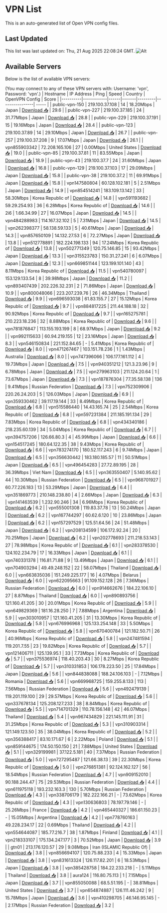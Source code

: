 # VPN List

This is an auto-generated list of Open VPN config files.

## Last Updated

This list was last updated on: Thu, 21 Aug 2025 22:08:24 GMT.
![Alt](https://repobeats.axiom.co/api/embed/186b98318ef1479477931607c1ad7d823f12451f.svg "Repobeats analytics image")

## Available Servers

Below is the list of available VPN servers:

(You may connect to any of these VPN servers with: Username: 'vpn', Password: 'vpn'.)
| Hostname | IP Address | Ping | Speed | Country | OpenVPN Config | Score |
|----------|------------|------|-------|---------|----------------| ----- |
| public-vpn-150 | 219.100.37.108 | 14 | 18.20Mbps | Japan | [Download 📥](./configs/server_0_JP.ovpn) | 29.6 |
| public-vpn-227 | 219.100.37.185 | 24 | 31.77Mbps | Japan | [Download 📥](./configs/server_1_JP.ovpn) | 28.8 |
| public-vpn-229 | 219.100.37.191 | 15 | 19.16Mbps | Japan | [Download 📥](./configs/server_2_JP.ovpn) | 28.4 |
| public-vpn-123 | 219.100.37.89 | 14 | 29.10Mbps | Japan | [Download 📥](./configs/server_3_JP.ovpn) | 26.7 |
| public-vpn-257 | 219.100.37.208 | 9 | 17.07Mbps | Japan | [Download 📥](./configs/server_4_JP.ovpn) | 26.1 |
| vpn855903342 | 72.208.165.106 | 27 | 0.00Mbps | United States | [Download 📥](./configs/server_5_US.ovpn) | 19.0 |
| public-vpn-85 | 219.100.37.81 | 11 | 83.55Mbps | Japan | [Download 📥](./configs/server_6_JP.ovpn) | 18.9 |
| public-vpn-43 | 219.100.37.7 | 24 | 31.60Mbps | Japan | [Download 📥](./configs/server_7_JP.ovpn) | 16.8 |
| public-vpn-129 | 219.100.37.103 | 17 | 29.09Mbps | Japan | [Download 📥](./configs/server_8_JP.ovpn) | 15.8 |
| public-vpn-38 | 219.100.37.2 | 11 | 69.91Mbps | Japan | [Download 📥](./configs/server_9_JP.ovpn) | 15.8 |
| vpn147580804 | 60.128.102.181 | 5 | 2.51Mbps | Japan | [Download 📥](./configs/server_10_JP.ovpn) | 14.9 |
| vpn854514241 | 183.109.13.142 | 33 | 58.30Mbps | Korea Republic of | [Download 📥](./configs/server_11_KR.ovpn) | 14.8 |
| vpn591193682 | 59.29.254.93 | 36 | 6.28Mbps | Korea Republic of | [Download 📥](./configs/server_12_KR.ovpn) | 14.6 |
| 2i6 | 1.66.34.99 | 27 | 16.07Mbps | Japan | [Download 📥](./configs/server_13_JP.ovpn) | 14.5 |
| vpn484288983 | 114.167.32.102 | 5 | 7.31Mbps | Japan | [Download 📥](./configs/server_14_JP.ovpn) | 14.5 |
| vpn262398377 | 58.138.59.133 | 5 | 40.61Mbps | Japan | [Download 📥](./configs/server_15_JP.ovpn) | 14.3 |
| vpn857650109 | 14.132.27.53 | 6 | 72.27Mbps | Japan | [Download 📥](./configs/server_16_JP.ovpn) | 13.8 |
| vpn512778891 | 182.224.198.133 | 94 | 17.24Mbps | Korea Republic of | [Download 📥](./configs/server_17_KR.ovpn) | 13.8 |
| vpn502771349 | 120.75.146.85 | 15 | 93.42Mbps | Japan | [Download 📥](./configs/server_18_JP.ovpn) | 13.3 |
| vpn315523783 | 150.31.27.241 | 6 | 6.07Mbps | Japan | [Download 📥](./configs/server_19_JP.ovpn) | 12.3 |
| vpn669851144 | 123.199.101.140 | 43 | 8.11Mbps | Korea Republic of | [Download 📥](./configs/server_20_KR.ovpn) | 11.5 |
| vpn540780097 | 153.129.133.54 | 8 | 39.98Mbps | Japan | [Download 📥](./configs/server_21_JP.ovpn) | 11.2 |
| vpn893407439 | 202.226.32.231 | 2 | 71.86Mbps | Japan | [Download 📥](./configs/server_22_JP.ovpn) | 10.9 |
| vpn800048066 | 223.207.239.76 | 26 | 46.34Mbps | Thailand | [Download 📥](./configs/server_23_TH.ovpn) | 9.9 |
| vpn696593038 | 61.83.155.7 | 27 | 15.12Mbps | Korea Republic of | [Download 📥](./configs/server_24_KR.ovpn) | 9.7 |
| vpn884817225 | 211.44.188.18 | 32 | 90.92Mbps | Korea Republic of | [Download 📥](./configs/server_25_KR.ovpn) | 9.7 |
| vpn165275781 | 210.223.18.236 | 32 | 8.88Mbps | Korea Republic of | [Download 📥](./configs/server_26_KR.ovpn) | 9.6 |
| vpn781876847 | 113.155.193.199 | 8 | 68.97Mbps | Japan | [Download 📥](./configs/server_27_JP.ovpn) | 9.2 |
| vpn992115633 | 60.94.219.155 | 12 | 23.16Mbps | Japan | [Download 📥](./configs/server_28_JP.ovpn) | 8.3 |
| vpn546150834 | 221.152.84.65 | - | 5.41Mbps | Korea Republic of | [Download 📥](./configs/server_29_KR.ovpn) | 8.0 |
| vpn471267467 | 103.151.78.236 | 1 | 1.43Mbps | Australia | [Download 📥](./configs/server_30_AU.ovpn) | 8.0 |
| vpn747396066 | 106.177.161.112 | 4 | 19.73Mbps | Japan | [Download 📥](./configs/server_31_JP.ovpn) | 7.5 |
| vpn940351212 | 121.3.23.96 | 9 | 6.78Mbps | Japan | [Download 📥](./configs/server_32_JP.ovpn) | 7.5 |
| vpn279963103 | 211.124.20.64 | 1 | 73.67Mbps | Japan | [Download 📥](./configs/server_33_JP.ovpn) | 7.3 |
| vpn187876304 | 77.35.58.138 | 136 | 9.41Mbps | Russian Federation | [Download 📥](./configs/server_34_RU.ovpn) | 7.3 |
| vpn752309906 | 220.26.24.203 | 5 | 126.03Mbps | Japan | [Download 📥](./configs/server_35_JP.ovpn) | 6.9 |
| vpn359330462 | 39.117.19.144 | 33 | 8.49Mbps | Korea Republic of | [Download 📥](./configs/server_36_KR.ovpn) | 6.8 |
| vpn515586440 | 14.43.165.74 | 25 | 2.54Mbps | Korea Republic of | [Download 📥](./configs/server_37_KR.ovpn) | 6.8 |
| vpn597231384 | 211.185.191.134 | 29 | 7.83Mbps | Korea Republic of | [Download 📥](./configs/server_38_KR.ovpn) | 6.8 |
| vpn434340186 | 218.235.60.139 | 34 | 5.04Mbps | Korea Republic of | [Download 📥](./configs/server_39_KR.ovpn) | 6.7 |
| vpn394757206 | 126.66.80.3 | 4 | 45.99Mbps | Japan | [Download 📥](./configs/server_40_JP.ovpn) | 6.6 |
| vpn154517245 | 180.64.122.35 | 38 | 9.43Mbps | Korea Republic of | [Download 📥](./configs/server_41_KR.ovpn) | 6.6 |
| vpn783274170 | 180.52.117.243 | 6 | 9.74Mbps | Japan | [Download 📥](./configs/server_42_JP.ovpn) | 6.5 |
| vpn356630442 | 183.180.185.57 | 11 | 50.51Mbps | Japan | [Download 📥](./configs/server_43_JP.ovpn) | 6.5 |
| vpn496454283 | 27.72.89.195 | 28 | 36.39Mbps | Viet Nam | [Download 📥](./configs/server_44_VN.ovpn) | 6.5 |
| vpn363550407 | 5.140.95.62 | 44 | 10.30Mbps | Russian Federation | [Download 📥](./configs/server_45_RU.ovpn) | 6.5 |
| vpn968701927 | 60.77.226.183 | 13 | 53.29Mbps | Japan | [Download 📥](./configs/server_46_JP.ovpn) | 6.4 |
| vpn351869773 | 210.148.238.80 | 4 | 2.66Mbps | Japan | [Download 📥](./configs/server_47_JP.ovpn) | 6.3 |
| vpn141463539 | 1.232.90.246 | 34 | 6.96Mbps | Korea Republic of | [Download 📥](./configs/server_48_KR.ovpn) | 6.2 |
| vpn555001308 | 119.83.37.78 | 13 | 50.24Mbps | Japan | [Download 📥](./configs/server_49_JP.ovpn) | 6.2 |
| vpn167744297 | 60.62.6.120 | 10 | 23.86Mbps | Japan | [Download 📥](./configs/server_50_JP.ovpn) | 6.2 |
| vpn157297529 | 125.51.64.56 | 24 | 51.48Mbps | Japan | [Download 📥](./configs/server_51_JP.ovpn) | 6.2 |
| vpn208134599 | 106.172.92.24 | 20 | 70.25Mbps | Japan | [Download 📥](./configs/server_52_JP.ovpn) | 6.2 |
| vpn202778693 | 211.218.53.143 | 27 | 78.98Mbps | Korea Republic of | [Download 📥](./configs/server_53_KR.ovpn) | 6.1 |
| vpn283378530 | 124.102.234.79 | 17 | 16.33Mbps | Japan | [Download 📥](./configs/server_54_JP.ovpn) | 6.1 |
| vpn740331378 | 116.81.71.88 | 9 | 13.49Mbps | Japan | [Download 📥](./configs/server_55_JP.ovpn) | 6.1 |
| vpn704903294 | 49.49.248.152 | 22 | 58.07Mbps | Thailand | [Download 📥](./configs/server_56_TH.ovpn) | 6.0 |
| vpn663835036 | 151.249.225.177 | 16 | 4.07Mbps | Belarus | [Download 📥](./configs/server_57_BY.ovpn) | 6.0 |
| vpn622095663 | 91.109.152.128 | 26 | 7.36Mbps | Russian Federation | [Download 📥](./configs/server_58_RU.ovpn) | 6.0 |
| vpn914662676 | 184.22.106.10 | 27 | 8.87Mbps | Thailand | [Download 📥](./configs/server_59_TH.ovpn) | 6.0 |
| vpn890893756 | 121.160.41.205 | 30 | 20.01Mbps | Korea Republic of | [Download 📥](./configs/server_60_KR.ovpn) | 5.9 |
| vpn649829369 | 181.16.28.250 | 7 | 7.88Mbps | Argentina | [Download 📥](./configs/server_61_AR.ovpn) | 5.9 |
| vpn303010957 | 121.160.41.205 | 31 | 13.30Mbps | Korea Republic of | [Download 📥](./configs/server_62_KR.ovpn) | 5.8 |
| vpn676996968 | 125.133.254.148 | 33 | 5.50Mbps | Korea Republic of | [Download 📥](./configs/server_63_KR.ovpn) | 5.8 |
| vpn670400784 | 121.182.50.71 | 26 | 40.96Mbps | Korea Republic of | [Download 📥](./configs/server_64_KR.ovpn) | 5.8 |
| vpn247481594 | 119.201.7.55 | 23 | 19.82Mbps | Korea Republic of | [Download 📥](./configs/server_65_KR.ovpn) | 5.7 |
| vpn121406711 | 125.139.95.1 | 33 | 7.73Mbps | Korea Republic of | [Download 📥](./configs/server_66_KR.ovpn) | 5.7 |
| vpn375536974 | 118.40.203.43 | 30 | 8.27Mbps | Korea Republic of | [Download 📥](./configs/server_67_KR.ovpn) | 5.7 |
| vpn310331853 | 106.178.223.50 | 25 | 17.84Mbps | Japan | [Download 📥](./configs/server_68_JP.ovpn) | 5.6 |
| vpn844838088 | 188.24.106.103 | - | 7.12Mbps | Romania | [Download 📥](./configs/server_69_RO.ovpn) | 5.6 |
| vpn669968725 | 159.255.8.133 | 113 | 7.56Mbps | Russian Federation | [Download 📥](./configs/server_70_RU.ovpn) | 5.6 |
| vpn492479139 | 119.201.119.100 | 29 | 29.57Mbps | Korea Republic of | [Download 📥](./configs/server_71_KR.ovpn) | 5.6 |
| vpn337678134 | 125.208.127.233 | 38 | 8.84Mbps | Korea Republic of | [Download 📥](./configs/server_72_KR.ovpn) | 5.5 |
| vpn714701329 | 110.78.156.148 | 42 | 46.07Mbps | Thailand | [Download 📥](./configs/server_73_TH.ovpn) | 5.4 |
| vpn967434829 | 221.145.111.91 | 31 | 31.25Mbps | Korea Republic of | [Download 📥](./configs/server_74_KR.ovpn) | 5.3 |
| vpn310903314 | 121.149.123.50 | 35 | 38.04Mbps | Korea Republic of | [Download 📥](./configs/server_75_KR.ovpn) | 5.2 |
| vpn356388417 | 83.10.171.67 | 6 | 2.22Mbps | Poland | [Download 📥](./configs/server_76_PL.ovpn) | 5.1 |
| vpn859144675 | 174.50.150.150 | 21 | 7.88Mbps | United States | [Download 📥](./configs/server_77_US.ovpn) | 5.1 |
| vpn329199981 | 37.122.5.181 | 40 | 7.37Mbps | Russian Federation | [Download 📥](./configs/server_78_RU.ovpn) | 5.0 |
| vpn727295487 | 121.66.38.13 | 39 | 22.30Mbps | Korea Republic of | [Download 📥](./configs/server_79_KR.ovpn) | 5.0 |
| vpn276851381 | 92.124.162.127 | 56 | 18.54Mbps | Russian Federation | [Download 📥](./configs/server_80_RU.ovpn) | 4.7 |
| vpn909152010 | 90.188.244.47 | 75 | 29.53Mbps | Russian Federation | [Download 📥](./configs/server_81_RU.ovpn) | 4.4 |
| vpn611975118 | 193.232.163.3 | 130 | 5.70Mbps | Russian Federation | [Download 📥](./configs/server_82_RU.ovpn) | 4.3 |
| vpn338706179 | 182.222.166.21 | - | 73.62Mbps | Korea Republic of | [Download 📥](./configs/server_83_KR.ovpn) | 4.3 |
| vpn130636803 | 78.197.79.146 | - | 25.26Mbps | France | [Download 📥](./configs/server_84_FR.ovpn) | 4.2 |
| vpn465440327 | 186.61.150.23 | - | 15.05Mbps | Argentina | [Download 📥](./configs/server_85_AR.ovpn) | 4.2 |
| vpn778760163 | 49.228.234.17 | 22 | 0.69Mbps | Thailand | [Download 📥](./configs/server_86_TH.ovpn) | 4.2 |
| vpn554644087 | 185.77.216.7 | 38 | 1.87Mbps | Finland | [Download 📥](./configs/server_87_FI.ovpn) | 4.1 |
| vpn218333107 | 175.134.247.177 | 3 | 70.52Mbps | Japan | [Download 📥](./configs/server_88_JP.ovpn) | 3.9 |
| gtn01 | 213.176.120.57 | 29 | 9.08Mbps | Iran (ISLAMIC Republic Of) | [Download 📥](./configs/server_89_IR.ovpn) | 3.8 |
| vpn856694107 | 120.75.88.233 | 4 | 15.33Mbps | Japan | [Download 📥](./configs/server_90_JP.ovpn) | 3.8 |
| vpn831613324 | 126.117.82.201 | 6 | 18.53Mbps | Japan | [Download 📥](./configs/server_91_JP.ovpn) | 3.8 |
| vpn385428758 | 184.22.233.218 | - | 5.11Mbps | Thailand | [Download 📥](./configs/server_92_TH.ovpn) | 3.8 |
| aura124 | 116.80.75.113 | 1 | 7.15Mbps | Japan | [Download 📥](./configs/server_93_JP.ovpn) | 3.7 |
| vpn855050088 | 68.5.51.195 | - | 38.81Mbps | United States | [Download 📥](./configs/server_94_US.ovpn) | 3.7 |
| vpn654874887 | 126.111.46.242 | 9 | 15.78Mbps | Japan | [Download 📥](./configs/server_95_JP.ovpn) | 3.6 |
| vpn410298705 | 46.146.95.145 | - | 2.17Mbps | Russian Federation | [Download 📥](./configs/server_96_RU.ovpn) | 3.2 |
